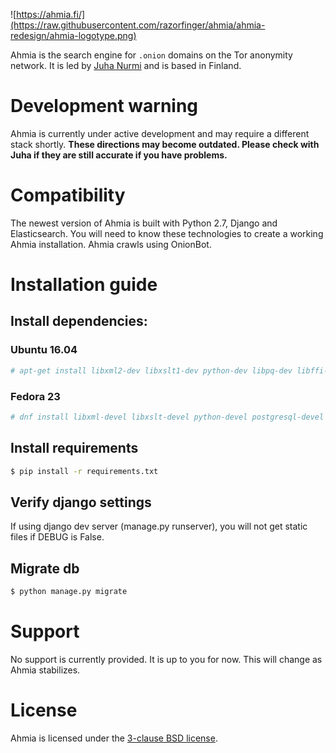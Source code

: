 ![https://ahmia.fi/](https://raw.githubusercontent.com/razorfinger/ahmia/ahmia-redesign/ahmia-logotype.png)

Ahmia is the search engine for `.onion` domains on the Tor anonymity
network. It is led by [Juha Nurmi](//github.com/juhanurmi) and is based
in Finland.

# Development warning

Ahmia is currently under active development and may require a different
stack shortly. **These directions may become outdated. Please check with
Juha if they are still accurate if you have problems.**


# Compatibility

The newest version of Ahmia is built with Python 2.7, Django and
Elasticsearch. You will need to know these technologies to create a
working Ahmia installation. Ahmia crawls using OnionBot.


# Installation guide

## Install dependencies: 

### Ubuntu 16.04
```sh
# apt-get install libxml2-dev libxslt1-dev python-dev libpq-dev libffi-dev
```

### Fedora 23
```sh
# dnf install libxml-devel libxslt-devel python-devel postgresql-devel libffi-devel
```

## Install requirements

```sh
$ pip install -r requirements.txt
```

## Verify django settings
If using django dev server (manage.py runserver), you will not get static files if DEBUG is False.

## Migrate db
```sh
$ python manage.py migrate
```

# Support

No support is currently provided. It is up to you for now. This will
change as Ahmia stabilizes.


# License

Ahmia is licensed under the [3-clause BSD
license](https://en.wikipedia.org/wiki/BSD_licenses#3-clause_license_.28.22Revised_BSD_License.22.2C_.22New_BSD_License.22.2C_or_.22Modified_BSD_License.22.29).
